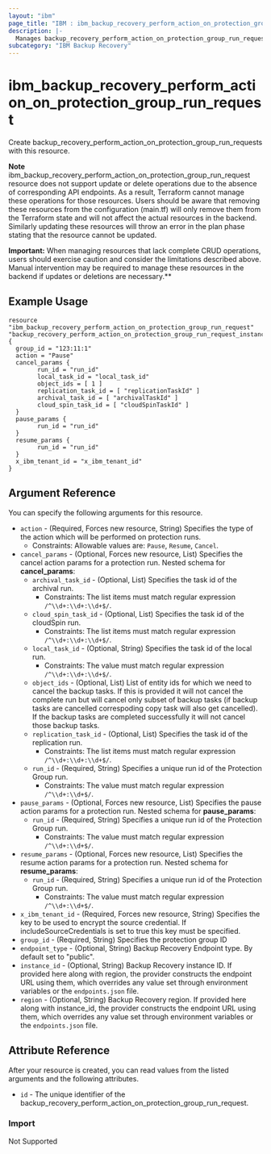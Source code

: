 ```yaml
---
layout: "ibm"
page_title: "IBM : ibm_backup_recovery_perform_action_on_protection_group_run_request"
description: |-
  Manages backup_recovery_perform_action_on_protection_group_run_request.
subcategory: "IBM Backup Recovery"
---
```


# ibm_backup_recovery_perform_action_on_protection_group_run_request

Create backup_recovery_perform_action_on_protection_group_run_requests with this resource.

**Note**
ibm_backup_recovery_perform_action_on_protection_group_run_request resource does not support update or delete operations due to the absence of corresponding API endpoints. As a result, Terraform cannot manage these operations for those resources. Users should be aware that removing these resources from the configuration (main.tf) will only remove them from the Terraform state and will not affect the actual resources in the backend. Similarly updating these resources will throw an error in the plan phase stating that the resource cannot be updated.

**Important:** When managing resources that lack complete CRUD operations, users should exercise caution and consider the limitations described above. Manual intervention may be required to manage these resources in the backend if updates or deletions are necessary.**

## Example Usage

```hcl
resource "ibm_backup_recovery_perform_action_on_protection_group_run_request" "backup_recovery_perform_action_on_protection_group_run_request_instance" {
  group_id = "123:11:1"
  action = "Pause"
  cancel_params {
		run_id = "run_id"
		local_task_id = "local_task_id"
		object_ids = [ 1 ]
		replication_task_id = [ "replicationTaskId" ]
		archival_task_id = [ "archivalTaskId" ]
		cloud_spin_task_id = [ "cloudSpinTaskId" ]
  }
  pause_params {
		run_id = "run_id"
  }
  resume_params {
		run_id = "run_id"
  }
  x_ibm_tenant_id = "x_ibm_tenant_id"
}
```

## Argument Reference

You can specify the following arguments for this resource.

* `action` - (Required, Forces new resource, String) Specifies the type of the action which will be performed on protection runs.
  * Constraints: Allowable values are: `Pause`, `Resume`, `Cancel`.
* `cancel_params` - (Optional, Forces new resource, List) Specifies the cancel action params for a protection run.
Nested schema for **cancel_params**:
	* `archival_task_id` - (Optional, List) Specifies the task id of the archival run.
	  * Constraints: The list items must match regular expression `/^\\d+:\\d+:\\d+$/`.
	* `cloud_spin_task_id` - (Optional, List) Specifies the task id of the cloudSpin run.
	  * Constraints: The list items must match regular expression `/^\\d+:\\d+:\\d+$/`.
	* `local_task_id` - (Optional, String) Specifies the task id of the local run.
	  * Constraints: The value must match regular expression `/^\\d+:\\d+:\\d+$/`.
	* `object_ids` - (Optional, List) List of entity ids for which we need to cancel the backup tasks. If this is provided it will not cancel the complete run but will cancel only subset of backup tasks (if backup tasks are cancelled correspoding copy task will also get cancelled). If the backup tasks are completed successfully it will not cancel those backup tasks.
	* `replication_task_id` - (Optional, List) Specifies the task id of the replication run.
	  * Constraints: The list items must match regular expression `/^\\d+:\\d+:\\d+$/`.
	* `run_id` - (Required, String) Specifies a unique run id of the Protection Group run.
	  * Constraints: The value must match regular expression `/^\\d+:\\d+$/`.
* `pause_params` - (Optional, Forces new resource, List) Specifies the pause action params for a protection run.
Nested schema for **pause_params**:
	* `run_id` - (Required, String) Specifies a unique run id of the Protection Group run.
	  * Constraints: The value must match regular expression `/^\\d+:\\d+$/`.
* `resume_params` - (Optional, Forces new resource, List) Specifies the resume action params for a protection run.
Nested schema for **resume_params**:
	* `run_id` - (Required, String) Specifies a unique run id of the Protection Group run.
	  * Constraints: The value must match regular expression `/^\\d+:\\d+$/`.
* `x_ibm_tenant_id` - (Required, Forces new resource, String) Specifies the key to be used to encrypt the source credential. If includeSourceCredentials is set to true this key must be specified.
* `group_id` - (Required, String) Specifies the protection group ID
* `endpoint_type` - (Optional, String) Backup Recovery Endpoint type. By default set to "public".
* `instance_id` - (Optional, String) Backup Recovery instance ID. If provided here along with region, the provider constructs the endpoint URL using them, which overrides any value set through environment variables or the `endpoints.json` file.
* `region` - (Optional, String) Backup Recovery region. If provided here along with instance_id, the provider constructs the endpoint URL using them, which overrides any value set through environment variables or the `endpoints.json` file.  

## Attribute Reference

After your resource is created, you can read values from the listed arguments and the following attributes.

* `id` - The unique identifier of the backup_recovery_perform_action_on_protection_group_run_request.

### Import
Not Supported